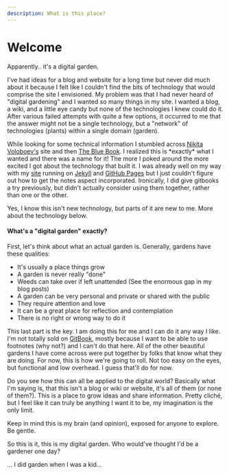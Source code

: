 ```yaml
---
description: What is this place?
---
```


# Welcome

Apparently.. it's a digital garden.

I've had ideas for a blog and website for a long time but never did much about it because I felt like I couldn't find the bits of technology that would comprise the site I envisioned.  My problem was that I had never heard of "digital gardening" and I wanted so many things in my site.  I wanted a blog, a wiki, and a little eye candy but none of the technologies I knew could do it.  After various failed attempts with quite a few options, it occurred to me that the answer might not be a single technology, but a "network" of technologies (plants) within a single domain (garden).

While looking for some technical information I stumbled across [Nikita Voloboev's](https://wiki.nikitavoloboev.xyz) site and then [The Blue Book](https://lyz-code.github.io/blue-book/). I realized this is \*exactly\* what I wanted and there was a name for it!  The more I poked around the more excited I got about the technology that built it.  I was already well on my way with my [site](technology/web/how-my-site-works.md) running on  [Jekyll](https://jekyllrb.com) and [GitHub Pages](https://guides.github.com/features/pages/) but I just couldn't figure out how to get the notes aspect incorporated.  Ironically, I did give gitbooks a try previously, but didn't actually consider using them together, rather than one or the other.

Yes, I know this isn't new technology, but parts of it are new to me.  More about the technology below.
#### What's a "digital garden" exactly?

First, let's think about what an actual garden is.  Generally, gardens have these qualities:

* It's usually a place things grow
* A garden is never really "done"
* Weeds can take over if left unattended (See the enormous gap in my blog posts)
* A garden can be very personal and private or shared with the public
* They require attention and love
* It can be a great place for reflection and contemplation
* There is no right or wrong way to do it

This last part is the key.  I am doing this for me and I can do it any way I like.  I'm not totally sold on [GitBook](www.gitbook.com), mostly because I want to be able to use footnotes (why not?) and I can't do that here.  All of the other beautiful gardens I have come across were put together by folks that know what they are doing.  For now, this is how we're going to roll.  Not too easy on the eyes, but functional and low overhead.  I guess that'll do for now.

Do you see how this can all be applied to the digital world?  Basically what I'm saying is, that this isn't a blog or wiki or website, it's all of them (or none of them?). This is a place to grow ideas and share information.  Pretty cliché, but I feel like it can truly be anything I want it to be, my imagination is the only limit.

Keep in mind this is my brain (and opinion), exposed for anyone to explore.  Be gentle.

So this is it, this is my digital garden.  Who would've thought I'd be a gardener one day?

\.\.\. I did garden when I was a kid...





